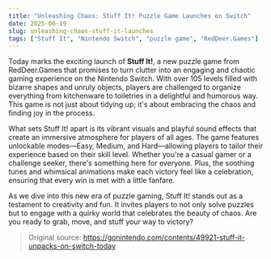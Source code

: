 ```yaml
---
title: "Unleashing Chaos: Stuff It! Puzzle Game Launches on Switch"
date: 2025-06-19
slug: unleashing-chaos-stuff-it-launches
tags: ["Stuff It", "Nintendo Switch", "puzzle game", "RedDeer.Games"]
---
```


Today marks the exciting launch of **Stuff It!**, a new puzzle game from RedDeer.Games that promises to turn clutter into an engaging and chaotic gaming experience on the Nintendo Switch. With over 105 levels filled with bizarre shapes and unruly objects, players are challenged to organize everything from kitchenware to toiletries in a delightful and humorous way. This game is not just about tidying up; it's about embracing the chaos and finding joy in the process.

What sets Stuff It! apart is its vibrant visuals and playful sound effects that create an immersive atmosphere for players of all ages. The game features unlockable modes—Easy, Medium, and Hard—allowing players to tailor their experience based on their skill level. Whether you're a casual gamer or a challenge seeker, there's something here for everyone. Plus, the soothing tunes and whimsical animations make each victory feel like a celebration, ensuring that every win is met with a little fanfare.

As we dive into this new era of puzzle gaming, Stuff It! stands out as a testament to creativity and fun. It invites players to not only solve puzzles but to engage with a quirky world that celebrates the beauty of chaos. Are you ready to grab, move, and stuff your way to victory?

> Original source: https://gonintendo.com/contents/49921-stuff-it-unpacks-on-switch-today
